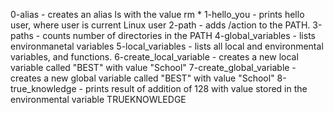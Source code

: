 0-alias - creates an alias ls with the value rm *
1-hello_you - prints hello user, where user is current Linux user
2-path - adds /action to the PATH.
3-paths - counts number of directories in the PATH
4-global_variables - lists environmanetal variables
5-local_variables - lists all local and environmental variables, and functions.
6-create_local_variable - creates a new local variable called "BEST" with value "School"
7-create_global_variable - creates a new global variable called "BEST" with value "School"
8-true_knowledge - prints result of addition of 128 with value stored in the environmental variable TRUEKNOWLEDGE

